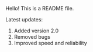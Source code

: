Hello! This is a README file.

Latest updates:
1. Added version 2.0
2. Removed bugs
3. Improved speed and reliability


